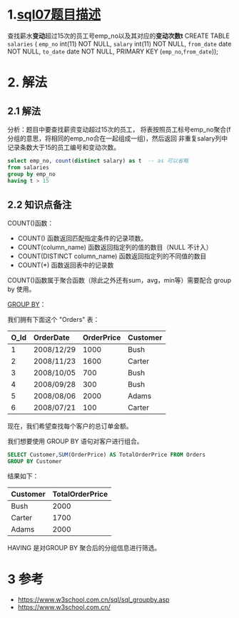 # 1.[sql07题目描述](https://www.nowcoder.com/practice/6d4a4cff1d58495182f536c548fee1ae?tpId=82&tags=&title=&diffculty=0&judgeStatus=0&rp=1&ru=%2Fta%2Fsql&qru=%2Fta%2Fsql%2Fquestion-ranking)

查找薪水**变动**超过15次的员工号emp_no以及其对应的**变动次数t**
CREATE TABLE `salaries` (
`emp_no` int(11) NOT NULL,
`salary` int(11) NOT NULL,
`from_date` date NOT NULL,
`to_date` date NOT NULL,
PRIMARY KEY (`emp_no`,`from_date`));

# 2. 解法

## 2.1 解法

分析：题目中要查找薪资变动超过15次的员工， 将表按照员工标号emp_no聚合(f分组的意思，将相同的emp_no合在一起组成一组)，然后返回 非重复salary列中记录条数大于15的员工编号和变动次数。

```sql
select emp_no, count(distinct salary) as t  -- as 可以省略
from salaries
group by emp_no
having t > 15
```

## 2.2 知识点备注

COUNT()函数：

- COUNT() 函数返回匹配指定条件的记录项数。
- COUNT(column_name) 函数返回指定列的值的数目（NULL 不计入）
- COUNT(DISTINCT column_name) 函数返回指定列的不同值的数目
- COUNT(*) 函数返回表中的记录数

COUNT()函数属于聚合函数（除此之外还有sum，avg，min等）需要配合 group by 使用。

[GROUP BY](https://www.w3school.com.cn/sql/sql_groupby.asp)：

我们拥有下面这个 "Orders" 表：

| O_Id | OrderDate  | OrderPrice | Customer |
| :--- | :--------- | :--------- | :------- |
| 1    | 2008/12/29 | 1000       | Bush     |
| 2    | 2008/11/23 | 1600       | Carter   |
| 3    | 2008/10/05 | 700        | Bush     |
| 4    | 2008/09/28 | 300        | Bush     |
| 5    | 2008/08/06 | 2000       | Adams    |
| 6    | 2008/07/21 | 100        | Carter   |

现在，我们希望查找每个客户的总订单金额。

我们想要使用 GROUP BY 语句对客户进行组合。

```sql
SELECT Customer,SUM(OrderPrice) AS TotalOrderPrice FROM Orders
GROUP BY Customer
```

结果如下：

| Customer | TotalOrderPrice |
| :------- | :-------------- |
| Bush     | 2000            |
| Carter   | 1700            |
| Adams    | 2000            |



HAVING  是对GROUP BY 聚合后的分组信息进行筛选。

# 3 参考

- https://www.w3school.com.cn/sql/sql_groupby.asp
- https://www.w3school.com.cn/